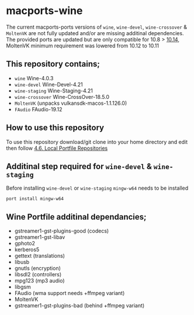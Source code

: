 # macports-wine
The current macports-ports versions of `wine`, `wine-devel`, `wine-crossover` & `MoltenVK` are not fully updated and/or are missing additinal dependencies.
\
The provided ports are updated but are only compatible for 10.8 > [10.14](https://trac.macports.org/ticket/56991#comment:70), MoltenVK minimum requirement was lowered from 10.12 to 10.11

## This repository contains;
- `wine` Wine-4.0.3
- `wine-devel` Wine-Devel-4.21
- `wine-staging` Wine-Staging-4.21
- `wine-crossover` Wine-CrossOver-18.5.0
- `MoltenVK` (unpacks vulkansdk-macos-1.1.126.0)
- `FAudio` FAudio-19.12

## How to use this repository
To use this repository download/git clone into your home directory and edit then follow
[4.6. Local Portfile Repositories](https://guide.macports.org/chunked/development.local-repositories.html)

## Additinal step required for `wine-devel` & `wine-staging`
Before installing `wine-devel` or `wine-staging` `mingw-w64` needs to be installed
```
port install mingw-w64
```

## Wine Portfile additinal dependancies;
- gstreamer1-gst-plugins-good (codecs)
- gstreamer1-gst-libav
- gphoto2
- kerberos5
- gettext (translations)
- libusb
- gnutls (encryption)
- libsdl2 (controllers)
- mpg123 (mp3 audio)
- libgsm
- FAudio (wma support needs +ffmpeg variant)
- MoltenVK
- gstreamer1-gst-plugins-bad (behind +ffmpeg variant)
